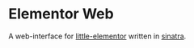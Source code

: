 # Elementor Web

A web-interface for [little-elementor](https://github.com/KouroshAlinaghi/little-elementor) written in [sinatra](https://github.com/sinatra/sinatra).
